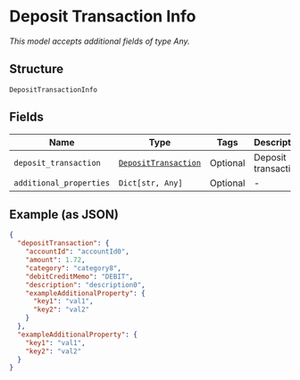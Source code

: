 
# Deposit Transaction Info

*This model accepts additional fields of type Any.*

## Structure

`DepositTransactionInfo`

## Fields

| Name | Type | Tags | Description |
|  --- | --- | --- | --- |
| `deposit_transaction` | [`DepositTransaction`](../../doc/models/deposit-transaction.md) | Optional | Deposit transaction |
| `additional_properties` | `Dict[str, Any]` | Optional | - |

## Example (as JSON)

```json
{
  "depositTransaction": {
    "accountId": "accountId0",
    "amount": 1.72,
    "category": "category8",
    "debitCreditMemo": "DEBIT",
    "description": "description0",
    "exampleAdditionalProperty": {
      "key1": "val1",
      "key2": "val2"
    }
  },
  "exampleAdditionalProperty": {
    "key1": "val1",
    "key2": "val2"
  }
}
```

